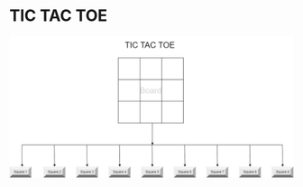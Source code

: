 # TIC TAC TOE

![image](https://github.com/G-LalithSai/simple-react-tic-tac-toe/blob/master/Diagrams/tic-tac-toe.png)
